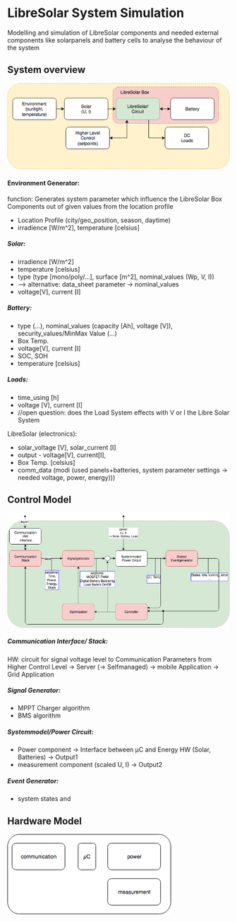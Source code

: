 # LibreSolar System Simulation

Modelling and simulation of LibreSolar components and needed external components like solarpanels and battery cells to analyse the behaviour of the system

## System overview
![Simulation_System Overview](00_Documentation_Pictures/LS_SystemOverview.png)

#### Environment Generator:
function: Generates system parameter which influence the LibreSolar Box Components out of given values from the location profile
- Location Profile (city/geo_position, season, daytime)
- irradience [W/m^2], temperature [celsius]

##### Solar:
- irradience [W/m^2]
- temperature [celsius]
- type (type [mono/poly/...], surface [m^2], nominal_values (Wp, V, I))
- --> alternative: data_sheet parameter -> nominal_values 
- voltage[V], current [I]

##### Battery:
- type (...), nominal_values (capacity [Ah], voltage [V]), security_values/MinMax Value (...)
- Box Temp.
- voltage[V], current [I]
- SOC, SOH
- temperature [celsius]

##### Loads:
- time_using [h]
- voltage [V], current [I]
- //open question: does the Load System effects with V or I the Libre Solar System

LibreSolar (electronics):
- solar_voltage [V], solar_current [I]
- output - voltage[V], current[I],
- Box Temp. [celsius]
- comm_data (modi (used panels+batteries, system parameter settings -> needed voltage, power, energy)))

## Control Model
![Simulation_Control_Model](00_Documentation_Pictures/LS_ControlModel.png)

##### Communication Interface/ Stack:
HW: circuit for signal voltage level to 
Communication Parameters from Higher Control Level
-> Server
(-> Selfmanaged)
-> mobile Application
-> Grid Application

##### Signal Generator:
- MPPT Charger algorithm
- BMS algorithm

##### Systemmodel/Power Circuit:
- Power component -> Interface between µC and Energy HW (Solar, Batteries) -> Output1
- measurement component (scaled U, I) -> Output2

##### Event Generator:
- system states and 

## Hardware Model
![Simulation_Hardware_Model](00_Documentation_Pictures/LS_HWModel.png)
